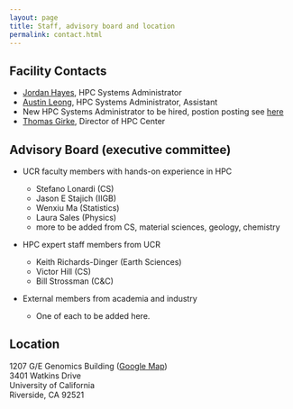 ```yaml
---
layout: page
title: Staff, advisory board and location
permalink: contact.html
---
```


## Facility Contacts

* [Jordan Hayes](mailto:jordan.hayes@ucr.edu), HPC Systems Administrator
* [Austin Leong](mailto:aleon008@ucr.edu), HPC Systems Administrator, Assistant
* New HPC Systems Administrator to be hired, postion posting see [here](https://goo.gl/tngqC1)
* [Thomas Girke](http://girke.bioinformatics.ucr.edu), Director of HPC Center

## Advisory Board (executive committee)

* UCR faculty members with hands-on experience in HPC
    * Stefano Lonardi (CS)
    * Jason E Stajich (IIGB)
    * Wenxiu Ma (Statistics)
    * Laura Sales (Physics)
    * more to be added from CS, material sciences, geology, chemistry

* HPC expert staff members from UCR
    * Keith Richards-Dinger (Earth Sciences)
    * Victor Hill (CS)
    * Bill Strossman (C&C)

* External members from academia and industry 
    * One of each to be added here.

## Location

1207 G/E Genomics Building ([Google Map](https://goo.gl/OVKyxv))  
3401 Watkins Drive  
University of California  
Riverside, CA 92521  

